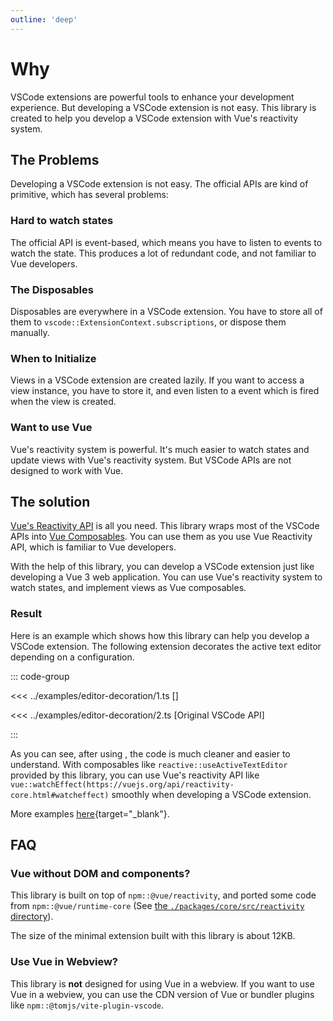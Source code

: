 ```yaml
---
outline: 'deep'
---
```


# Why <ReactiveVscode />

VSCode extensions are powerful tools to enhance your development experience. But developing a VSCode extension is not easy. This library is created to help you develop a VSCode extension with Vue's reactivity system.

## The Problems

Developing a VSCode extension is not easy. The official APIs are kind of primitive, which has several problems:

### Hard to watch states

The official API is event-based, which means you have to listen to events to watch the state. This produces a lot of redundant code, and not familiar to Vue developers.

### The Disposables

Disposables are everywhere in a VSCode extension. You have to store all of them to `vscode::ExtensionContext.subscriptions`, or dispose them manually.

### When to Initialize

Views in a VSCode extension are created lazily. If you want to access a view instance, you have to store it, and even listen to a event which is fired when the view is created.

### Want to use Vue

Vue's reactivity system is powerful. It's much easier to watch states and update views with Vue's reactivity system. But VSCode APIs are not designed to work with Vue.

## The solution

[Vue's Reactivity API](https://vuejs.org/api/reactivity-core.html) is all you need. This library wraps most of the VSCode APIs into [Vue Composables](https://vuejs.org/guide/reusability/composables.html). You can use them as you use Vue Reactivity API, which is familiar to Vue developers.

With the help of this library, you can develop a VSCode extension just like developing a Vue 3 web application. You can use Vue's reactivity system to watch states, and implement views as Vue composables.

### Result

Here is an example which shows how this library can help you develop a VSCode extension. The following extension decorates the active text editor depending on a configuration.

::: code-group

<<< ../examples/editor-decoration/1.ts [<ReactiveVscode2 />]

<<< ../examples/editor-decoration/2.ts [Original VSCode API]

:::

As you can see, after using <ReactiveVscode />, the code is much cleaner and easier to understand. With composables like `reactive::useActiveTextEditor` provided by this library, you can use Vue's reactivity API like `vue::watchEffect(https://vuejs.org/api/reactivity-core.html#watcheffect)` smoothly when developing a VSCode extension.

More examples [here](../examples/){target="_blank"}.

## FAQ

### Vue without DOM and components?

This library is built on top of `npm::@vue/reactivity`, and ported some code from `npm::@vue/runtime-core` (See [the `./packages/core/src/reactivity` directory](https://github.com/KermanX/reactive-vscode/blob/main/packages/core/src/reactivity)).

The size of the minimal extension built with this library is about 12KB.

### Use Vue in Webview?

This library is **not** designed for using Vue in a webview. If you want to use Vue in a webview, you can use the CDN version of Vue or bundler plugins like `npm::@tomjs/vite-plugin-vscode`.
